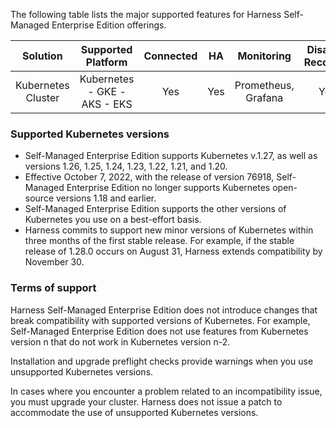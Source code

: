 The following table lists the major supported features for Harness Self-Managed Enterprise Edition offerings.

Solution| Supported Platform| Connected | HA | Monitoring| Disaster Recovery | 
| :-----------------------------------------------------------------: | :----------------------------: | :-----------: | :----------------: | :-------------------: | :-----------------: | 
| Kubernetes Cluster| Kubernetes - GKE - AKS - EKS | Yes| Yes | Prometheus, Grafana | Yes

### Supported Kubernetes versions

* Self-Managed Enterprise Edition supports Kubernetes v.1.27, as well as versions 1.26, 1.25, 1.24, 1.23, 1.22, 1.21, and 1.20.
* Effective October 7, 2022, with the release of version 76918, Self-Managed Enterprise Edition no longer supports Kubernetes open-source versions 1.18 and earlier.
* Self-Managed Enterprise Edition supports the other versions of Kubernetes you use on a best-effort basis.
* Harness commits to support new minor versions of Kubernetes within three months of the first stable release. For example, if the stable release of 1.28.0 occurs on August 31, Harness extends compatibility by November 30.

### Terms of support

Harness Self-Managed Enterprise Edition does not introduce changes that break compatibility with supported versions of Kubernetes. For example, Self-Managed Enterprise Edition does not use features from Kubernetes version n that do not work in Kubernetes version n-2.

Installation and upgrade preflight checks provide warnings when you use unsupported Kubernetes versions.

In cases where you encounter a problem related to an incompatibility issue, you must upgrade your cluster. Harness does not issue a patch to accommodate the use of unsupported Kubernetes versions.